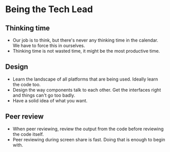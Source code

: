 
# Being the Tech Lead


## Thinking time

* Our job is to think, but there's never any thinking time in the calendar.  We have to force this in ourselves.
* Thinking time is not wasted time, it might be the most productive time.


## Design

* Learn the landscape of all platforms that are being used.  Ideally learn the code too.
* Design the way components talk to each other.  Get the interfaces right and things can't go too badly.
* Have a solid idea of what you want.


## Peer review

* When peer reviewing, review the output from the code before reviewing the code itself.
* Peer reviewing during screen share is fast.  Doing that is enough to begin with.




